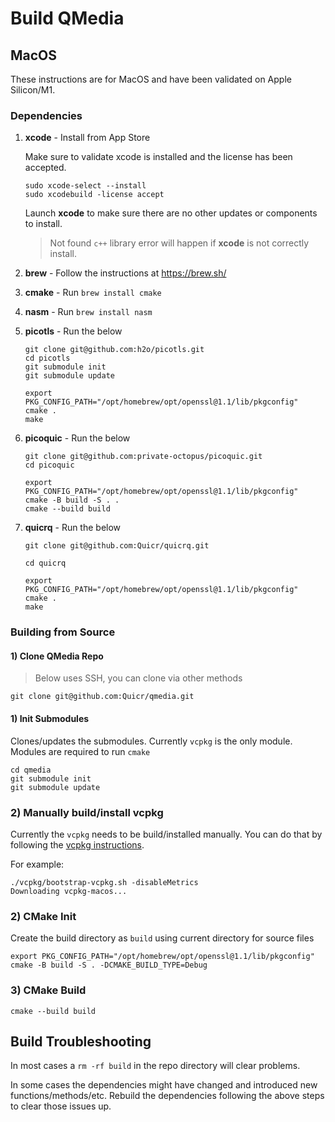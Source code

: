 # Build QMedia

## MacOS
These instructions are for MacOS and have been validated on Apple Silicon/M1.

### Dependencies
1. **xcode** - Install from App Store

   Make sure to validate xcode is installed and the license has been accepted. 
   ```
   sudo xcode-select --install
   sudo xcodebuild -license accept
   ```
   Launch **xcode** to make sure there are no other updates or components to install.
   

   > Not found ```c++``` library error will happen if **xcode** is not correctly install.  

2. **brew** - Follow the instructions at https://brew.sh/
3. **cmake** - Run ```brew install cmake```
4. **nasm** - Run ```brew install nasm```
5. **picotls** - Run the below
   ```   
   git clone git@github.com:h2o/picotls.git
   cd picotls
   git submodule init
   git submodule update
  
   export PKG_CONFIG_PATH="/opt/homebrew/opt/openssl@1.1/lib/pkgconfig"
   cmake .
   make
   ```

6. **picoquic** - Run the below
   ```
   git clone git@github.com:private-octopus/picoquic.git
   cd picoquic
   
   export PKG_CONFIG_PATH="/opt/homebrew/opt/openssl@1.1/lib/pkgconfig"
   cmake -B build -S . .
   cmake --build build
   ```

7. **quicrq** - Run the below
   ```
   git clone git@github.com:Quicr/quicrq.git
   
   cd quicrq
   
   export PKG_CONFIG_PATH="/opt/homebrew/opt/openssl@1.1/lib/pkgconfig"
   cmake .
   make
   ```


### Building from Source

#### 1) Clone QMedia Repo

> Below uses SSH, you can clone via other methods
```
git clone git@github.com:Quicr/qmedia.git
```

#### 1) Init Submodules
Clones/updates the submodules. Currently ```vcpkg``` is the only module. Modules
are required to run ```cmake```

```
cd qmedia
git submodule init
git submodule update
```

### 2) Manually build/install vcpkg
Currently the ```vcpkg``` needs to be build/installed manually.  You can do that by following
the [vcpkg instructions](https://vcpkg.io/en/getting-started.html). 

For example: 

```
./vcpkg/bootstrap-vcpkg.sh -disableMetrics
Downloading vcpkg-macos...
```

### 2) CMake Init
Create the build directory as ```build``` using current directory for source files

```
export PKG_CONFIG_PATH="/opt/homebrew/opt/openssl@1.1/lib/pkgconfig"
cmake -B build -S . -DCMAKE_BUILD_TYPE=Debug
```

### 3) CMake Build


```
cmake --build build
```

## Build Troubleshooting 

In most cases a ```rm -rf build``` in the repo directory will clear problems.

In some cases the dependencies might have changed and introduced new functions/methods/etc.
Rebuild the dependencies following the above steps to clear those issues up.